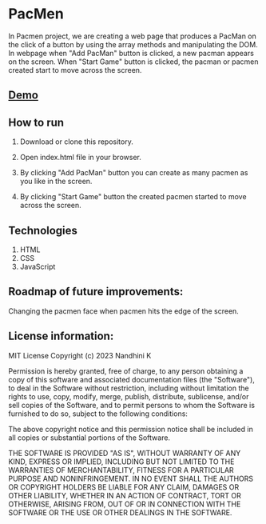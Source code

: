 # PacMen

In Pacmen project, we are creating a web page that produces a PacMan on
the click of a button by using the array methods and manipulating the
DOM. In webpage when "Add PacMan" button is clicked, a new pacman
appears on the screen. When "Start Game" button is clicked, the pacman
or pacmen created start to move across the screen.

## [Demo](https://nandhinikarvendhan.github.io/PacMen/)

## How to run

1. Download or clone this repository.

2. Open index.html file in your browser.

3. By clicking "Add PacMan" button you can create as many pacmen as you like in the screen.

4. By clicking "Start Game" button the created pacmen started to move across the screen.

## Technologies
1. HTML
2. CSS
3. JavaScript

## Roadmap of future improvements:

Changing the pacmen face when pacmen hits the edge of the screen.

## License information:

MIT License
Copyright (c) 2023 Nandhini K

Permission is hereby granted, free of charge, to any person obtaining a copy
of this software and associated documentation files (the "Software"), to deal
in the Software without restriction, including without limitation the rights
to use, copy, modify, merge, publish, distribute, sublicense, and/or sell
copies of the Software, and to permit persons to whom the Software is
furnished to do so, subject to the following conditions:

The above copyright notice and this permission notice shall be included in all
copies or substantial portions of the Software.

THE SOFTWARE IS PROVIDED "AS IS", WITHOUT WARRANTY OF ANY KIND, EXPRESS OR
IMPLIED, INCLUDING BUT NOT LIMITED TO THE WARRANTIES OF MERCHANTABILITY,
FITNESS FOR A PARTICULAR PURPOSE AND NONINFRINGEMENT. IN NO EVENT SHALL THE
AUTHORS OR COPYRIGHT HOLDERS BE LIABLE FOR ANY CLAIM, DAMAGES OR OTHER
LIABILITY, WHETHER IN AN ACTION OF CONTRACT, TORT OR OTHERWISE, ARISING FROM,
OUT OF OR IN CONNECTION WITH THE SOFTWARE OR THE USE OR OTHER DEALINGS IN THE
SOFTWARE.
